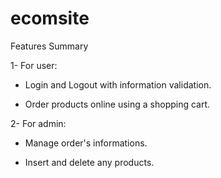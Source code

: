 # ecomsite

Features Summary

1- For user:

- Login and Logout with information validation.

- Order products online using a shopping cart.

2- For admin:

- Manage order's informations.

- Insert and delete any products.
